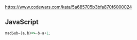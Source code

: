 https://www.codewars.com/kata/5a685705b3bfa870f6000024

## JavaScript
```js
madSub=(a,b)=>~b+a+1;
```